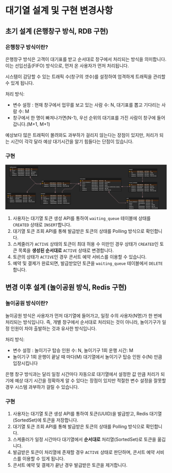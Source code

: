 # 대기열 설계 및 구현 변경사항

## 초기 설계 (은행창구 방식, RDB 구현)

### 은행창구 방식이란?
은행창구 방식은 고객이 대기표를 받고 순서대로 창구에서 처리되는 방식을 의미합니다. 이는 선입선출(FIFO) 방식으로, 먼저 온 사용자가 먼저 처리됩니다.

시스템이 감당할 수 있는 트래픽 수(창구의 갯수)를 설정하여 엄격하게 트래픽을 관리할 수 있게 됩니다.

처리 방식:
- 변수 설정 : 현재 창구에서 업무를 보고 있는 사람 수: N, 대기표를 뽑고 기다리는 사람 수: M
- 창구에서 한 명이 빠져나가면(N-1), 우선 순위의 대기표를 가진 사람이 창구에 들어갑니다.(M+1, M+1)

예상보다 많은 트래픽이 몰려와도 과부하가 걸리지 않는다는 장점이 있지만, 처리가 되는 시간이 각각 달라 예상 대기시간을 알기 힘들다는 단점이 있습니다.   

### 구현
![ERD](./images/erd/ERD_v2.png)
1. 사용자는 대기열 토큰 생성 API를 통하여 `waiting_queue` 테이블에 상태를 `CREATED` 상태로 `INSERT`합니다.
2. 대기열 토큰 조회 API를 통해 발급받은 토큰의 상태를 Polling 방식으로 확인합니다.
3. 스케줄러가  `ACTIVE` 상태의 토큰이 최대 허용 수 미만인 경우 상태가 `CREATED`인 토큰 목록을 **생성된 순서대로** `ACTIVE` 상태로 변경합니다.  
4. 토큰의 상태가 `ACTIVE`인 경우 콘서트 예약 서비스를 이용할 수 있습니다.
5. 예약 및 결제가 완료되면, 발급받았던 토큰을 `waiting_queue` 테이블에서 `DELETE` 합니다.

## 변경 이후 설계 (놀이공원 방식, Redis 구현)

### 놀이공원 방식이란?
놀이공원 방식은 사용자가 먼저 대기열에 들어가고, 일정 수의 사용자(N명)가 한 번에 처리되는 방식입니다. 즉, 개별 창구에서 순서대로 처리되는 것이 아니라, 놀이기구가 일정 인원이 차야 출발하는 것과 유사한 방식입니다.

처리 방식:
- 변수 설정 : 놀이기구 탑승 인원 수: N, 놀이기구 1회 운행 시간: M
- 놀이기구 1회 운행이 끝날 때 마다(M) 대기열에서 놀이기구 탑승 인원 수(N) 만큼 입장시킵니다

은행 창구 방식과는 달리 일정 시간마다 자동으로 대기열에서 설정한 값 만큼 처리가 되기에 예상 대기 시간을 정확하게 알 수 있다는 장점이 있지만 적절한 변수 설정을 잘못할 경우 시스템 과부하가 걸릴 수 있습니다. 

### 구현
1. 사용자는 대기열 토큰 생성 API를 통하여 토큰(UUID)을 발급받고, Redis 대기열(SortedSet)에 토큰을 저장합니다.
2. 대기열 토큰 조회 API를 통해 발급받은 토큰의 상태를 Polling 방식으로 확인합니다.
3. 스케줄러가 일정 시간마다 대기열에서 **순서대로** 처리열(SortedSet)로 토큰을 옮깁니다.
4. 발급받은 토큰이 처리열에 존재할 경우 `ACTIVE` 상태로 판단하며, 콘서트 예약 서비스를 이용할 수 있게 됩니다.
5. 콘서트 예약 및 결제가 끝난 경우 발급받은 토큰을 제거합니다. 

